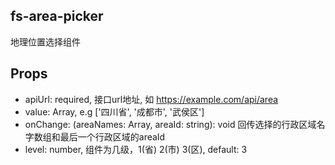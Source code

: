## fs-area-picker
地理位置选择组件

## Props
* apiUrl: required, 接口url地址, 如 https://example.com/api/area
* value: Array<string>, e.g ['四川省', '成都市', '武侯区']
* onChange: (areaNames: Array<string>, areaId: string): void 回传选择的行政区域名字数组和最后一个行政区域的areaId
* level: number, 组件为几级，1(省) 2(市) 3(区), default: 3